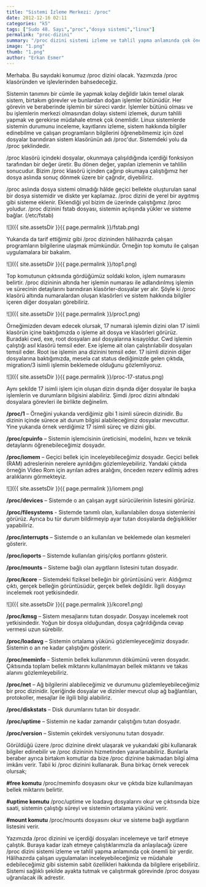 ```yaml
---
title: "Sistemi İzleme Merkezi: /proc"
date: 2012-12-16 02:11
categories: "k5"
tags: ["Sudo 48. Sayı","proc","dosya sistemi","linux"]
permalink: "proc-dizini"
summary: "/proc dizini sistemi izleme ve tahlil yapma anlamında çok önemli bir yerdir. Hâlihazırda çalışan uygulamaları inceleyebileceğimiz ve müdahale edebileceğimiz gibi sistemin sabit özellikleri hakkında da bilgilere erişebiliriz."
image: "1.png"
thumb: "1.png"
author: "Erkan Esmer"
---
```


Merhaba. Bu sayıdaki konumuz /proc dizini olacak. Yazımızda /proc klasöründen ve işlevlerinden bahsedeceğiz.

Sistemin tanımını bir cümle ile yapmak kolay değildir lakin temel olarak sistem, birtakım görevler ve bunlardan doğan işlemler bütünüdür. Her görevin ve beraberinde işlemin bir süreci vardır. İşlemler bütünü olması ve bu işlemlerin merkezi olmasından dolayı sistemi izlemek, durum tahlili yapmak ve gerekirse müdahale etmek çok önemlidir. Linux sistemlerde sistemin durumunu inceleme, kayıtlarını izleme, sistem hakkında bilgiler edinebilme ve çalışan programların bilgilerini öğrenebilmemiz için özel dosyalar barındıran sistem klasörünün adı /proc'dur. Sistemdeki yolu da /proc şeklindedir.

/proc klasörü içindeki dosyalar, okunmaya çalışıldığında içerdiği fonksiyon tarafından bir değer üretir. Bu dönen değer, yapılan izlemenin ve tahlilin sonucudur. Bizim /proc klasörü içinden çağırıp okumaya çalıştığımız her dosya aslında sonuç dönmek üzere bir çağrıdır, diyebiliriz.

/proc aslında dosya sistemi olmadığı hâlde geçici bellekte oluşturulan sanal bir dosya sistemidir ve diskte yer kaplamaz. /proc dizini de yerel bir aygıtmış gibi sisteme eklenir. Eklendiği yol bizim de üzerinde çalıştığımız /proc yoludur. /proc dizinini fstab dosyası, sistemin açılışında yükler ve sisteme bağlar. (/etc/fstab)

![]({{ site.assetsDir }}{{ page.permalink }}/fstab.png)

Yukarıda da tarif ettiğimiz gibi /proc dizininden hâlihazırda çalışan programların bilgilerine ulaşmak mümkündür. Örneğin top komutu ile çalışan uygulamalara bir bakalım.

![]({{ site.assetsDir }}{{ page.permalink }}/top1.png)

Top komutunun çıktısında gördüğümüz soldaki kolon, işlem numarasını belirtir. /proc dizininin altında her işlemin numarası ile adlandırılmış işlemin ve sürecinin detaylarını barındıran klasörler-dosyalar yer alır. Şöyle ki /proc klasörü altında numaralardan oluşan klasörleri ve sistem hakkında bilgiler içeren diğer dosyaları görebiliriz.   

![]({{ site.assetsDir }}{{ page.permalink }}/proc1.png)

Örneğimizden devam edecek olursak, 17 numaralı işlemin dizini olan 17 isimli klasörün içine baktığımızda o işleme ait dosya ve klasörleri görürüz. Buradaki cwd, exe, root dosyaları asıl dosyalarına kısayoldur. Cwd işlemin çalıştığı asıl klasörü temsil eder. Exe işleme ait olan çalıştırılabilir dosyaları temsil eder. Root ise işlemin ana dizinini temsil eder. 17 isimli dizinin diğer dosyalarına baktığımızda, mesela cat status dediğimizde gelen çıktıda, migration/3 isimli işlemin beklemede olduğunu gözlemliyoruz.

![]({{ site.assetsDir }}{{ page.permalink }}/proc-17-status.png)

Aynı şekilde 17 isimli işlem için oluşan dizin dışında diğer dosyalar ile başka işlemlerin ve durumların bilgisini alabiliriz. Şimdi /proc dizini altındaki dosyalara görevleri ile birlikte değinelim.

**/proc/1** – Örneğini yukarıda verdiğimiz gibi 1 isimli sürecin dizinidir. Bu dizinin içinde sürece ait durum bilgisi alabileceğimiz dosyalar mevcuttur. Yine yukarıda örnek verdiğimiz 17 isimli süreç ve dizini gibi.

**/proc/cpuinfo** – Sistemin işlemcisinin üreticisini, modelini, hızını ve teknik detaylarını öğrenebileceğimiz dosyadır.

**/proc/iomem** – Geçici bellek için inceleyebileceğimiz dosyadır. Geçici bellek (RAM) adreslerinin nerelere ayrıldığını gözlemleyebiliriz. Yandaki çıktıda örneğin Video Rom için ayrılan adres aralığını, önceden rezerv edilmiş adres aralıklarını görmekteyiz.

![]({{ site.assetsDir }}{{ page.permalink }}/iomem.png)

**/proc/devices** – Sistemde o an çalışan aygıt sürücülerinin listesini görürüz.

**/proc/filesystems** - Sistemde tanımlı olan, kullanılabilen dosya sistemlerini görürüz. Ayrıca bu tür durum bildirmeyip ayar tutan dosyalarda değişiklikler yapabiliriz.

**/proc/interrupts** – Sistemde o an kullanılan ve beklemede olan kesmeleri gösterir.

**/proc/ioports** – Sistemde kullanılan giriş/çıkış portlarını gösterir.

**/proc/mounts** – Sisteme bağlı olan aygıtların listesini tutan dosyadır.

**/proc/kcore** – Sistemdeki fiziksel belleğin bir görüntüsünü verir. Aldığımız çıktı, gerçek belleğin görüntüsüdür, gerçek bellek değildir. İlgili dosyayı incelemek root yetkisindedir.

![]({{ site.assetsDir }}{{ page.permalink }}/kcore1.png)

**/proc/kmsg** – Sistem mesajlarını tutan dosyadır. Dosyayı incelemek root yetkisindedir. Yoğun bir dosya olduğundan, dosya çağrıldığında cevap vermesi uzun sürebilir.

**/proc/loadavg** – Sistemin ortalama yükünü gözlemleyeceğimiz dosyadır. Sistemin o an ne kadar çalıştığını gösterir.

**/proc/meminfo** – Sistemin bellek kullanımının dökümünü veren dosyadır. Çıktısında toplam bellek miktarını kullanılmayan bellek miktarını ve takas alanını gözlemleyebiliriz.

**/proc/net** – Ağ bilgilerini alabileceğimiz ve durumunu gözlemleyebileceğimiz bir proc dizinidir. İçeriğinde dosyalar ve dizinler mevcut olup ağ bağlantıları, protokoller, mesajlar ile ilgili bilgi alabiliriz.

**/proc/diskstats** – Disk durumlarını tutan bir dosyadır.

**/proc/uptime** – Sistemin ne kadar zamandır çalıştığını tutan dosyadır.

**/proc/version** – Sistemin çekirdek versiyonunu tutan dosyadır.

Görüldüğü üzere /proc dizinine direkt ulaşarak ve yukarıdaki gibi kullanarak bilgiler edinebilir ve /proc dizininin hizmetinden yararlanabiliriz. Bunlarla beraber ayrıca birtakım komutlar da bize /proc dizinine bakmadan bilgi alma imkânı verir. Tabii ki /proc dizinini kullanarak. Buna birkaç örnek verecek olursak;

**#free komutu**
/proc/meminfo dosyasını okur ve çıktıda bize kullanılmayan bellek miktarını belirtir.

**#uptime komutu**
/proc/uptime ve loadavg dosyalarını okur ve çıktısında bize saati, sistemin çalıştığı süreyi ve sistemin ortalama yükünü verir.

**#mount komutu**
/proc/mounts dosyasını okur ve sisteme bağlı aygıtların listesini verir.

Yazımızda /proc dizinini ve içerdiği dosyaları incelemeye ve tarif etmeye çalıştık. Buraya kadar izah etmeye çalıştıklarımızla da anlaşılacağı üzere /proc dizini sistemi izleme ve tahlil yapma anlamında çok önemli bir yerdir. Hâlihazırda çalışan uygulamaları inceleyebileceğimiz ve müdahale edebileceğimiz gibi sistemin sabit özellikleri hakkında da bilgilere erişebiliriz. Sistemi sağlıklı şekilde ayakta tutmak ve çalıştırmak görevinde /proc dosyası uğranılacak ilk adrestir.
